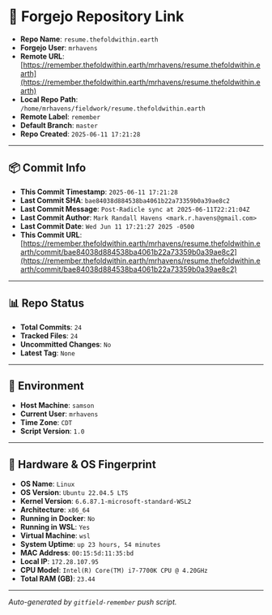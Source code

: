 # 🔗 Forgejo Repository Link

- **Repo Name**: `resume.thefoldwithin.earth`
- **Forgejo User**: `mrhavens`
- **Remote URL**: [https://remember.thefoldwithin.earth/mrhavens/resume.thefoldwithin.earth](https://remember.thefoldwithin.earth/mrhavens/resume.thefoldwithin.earth)
- **Local Repo Path**: `/home/mrhavens/fieldwork/resume.thefoldwithin.earth`
- **Remote Label**: `remember`
- **Default Branch**: `master`
- **Repo Created**: `2025-06-11 17:21:28`

---

## 📦 Commit Info

- **This Commit Timestamp**: `2025-06-11 17:21:28`
- **Last Commit SHA**: `bae84038d884538ba4061b22a73359b0a39ae8c2`
- **Last Commit Message**: `Post-Radicle sync at 2025-06-11T22:21:04Z`
- **Last Commit Author**: `Mark Randall Havens <mark.r.havens@gmail.com>`
- **Last Commit Date**: `Wed Jun 11 17:21:27 2025 -0500`
- **This Commit URL**: [https://remember.thefoldwithin.earth/mrhavens/resume.thefoldwithin.earth/commit/bae84038d884538ba4061b22a73359b0a39ae8c2](https://remember.thefoldwithin.earth/mrhavens/resume.thefoldwithin.earth/commit/bae84038d884538ba4061b22a73359b0a39ae8c2)

---

## 📊 Repo Status

- **Total Commits**: `24`
- **Tracked Files**: `24`
- **Uncommitted Changes**: `No`
- **Latest Tag**: `None`

---

## 🧭 Environment

- **Host Machine**: `samson`
- **Current User**: `mrhavens`
- **Time Zone**: `CDT`
- **Script Version**: `1.0`

---

## 🧬 Hardware & OS Fingerprint

- **OS Name**: `Linux`
- **OS Version**: `Ubuntu 22.04.5 LTS`
- **Kernel Version**: `6.6.87.1-microsoft-standard-WSL2`
- **Architecture**: `x86_64`
- **Running in Docker**: `No`
- **Running in WSL**: `Yes`
- **Virtual Machine**: `wsl`
- **System Uptime**: `up 23 hours, 54 minutes`
- **MAC Address**: `00:15:5d:11:35:bd`
- **Local IP**: `172.28.107.95`
- **CPU Model**: `Intel(R) Core(TM) i7-7700K CPU @ 4.20GHz`
- **Total RAM (GB)**: `23.44`

---

_Auto-generated by `gitfield-remember` push script._
